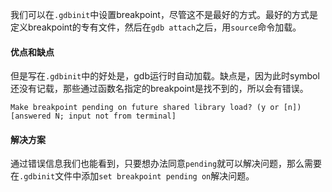 我们可以在`.gdbinit`中设置breakpoint，尽管这不是最好的方式。最好的方式是定义breakpoint的专有文件，然后在`gdb attach`之后，用`source`命令加载。

####  优点和缺点
但是写在`.gdbinit`中的好处是，gdb运行时自动加载。缺点是，因为此时symbol还没有记载，那些通过函数名指定的breakpoint是找不到的，所以会有错误。

`Make breakpoint pending on future shared library load? (y or [n]) [answered N; input not from terminal]`

#### 解决方案
通过错误信息我们也能看到，只要想办法同意`pending`就可以解决问题，那么需要在`.gdbinit`文件中添加`set breakpoint pending on`解决问题。
